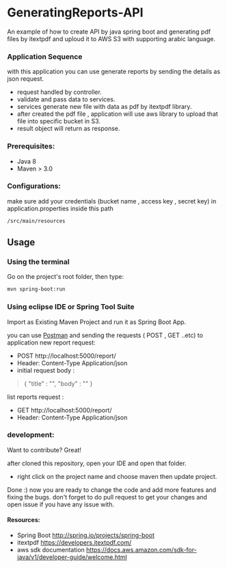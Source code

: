 # GeneratingReports-API
An example of how to create API by java spring boot and generating pdf files by itextpdf and uploud it to AWS S3 with supporting arabic language.

### Application Sequence

with this application you can use generate reports by sending the details as json request.
- request handled by controller.
- validate and pass data to services.
- services generate new file with data as pdf by itextpdf library.
- after created the pdf file , application will use aws library to upload that file into specific bucket in S3.
- result object will return as response.

### Prerequisites:
- Java 8
- Maven > 3.0

### Configurations:
make sure add your credentials (bucket name , access key , secret key) in application.properties inside this path 
```sh
/src/main/resources
```

## Usage
### Using the terminal
Go on the project's root folder, then type: 
```sh
mvn spring-boot:run
```
### Using eclipse IDE or Spring Tool Suite
Import as Existing Maven Project and run it as Spring Boot App.


you can use [Postman](https://www.getpostman.com/) and sending the requests ( POST , GET ..etc) to application 
   new report request:
 - POST  http://localhost:5000/report/ 
 - Header: Content-Type   Application/json
 - initial request body : 
 > { "title" : "", "body" : "" } 
 
 list reports request :
 - GET http://localhost:5000/report/
 - Header:  Content-Type  Application/json

 
### development:
Want to contribute? Great!

after cloned this repository, open your IDE and open that folder.
- right click on the project name and choose maven then update project.

Done :)
now you are ready to change the code and add more features and fixing the bugs.
don't forget to do pull request to get your changes and open issue if you have any issue with.


#### Resources:
 - Spring Boot http://spring.io/projects/spring-boot
 - itextpdf https://developers.itextpdf.com/
 - aws sdk documentation https://docs.aws.amazon.com/sdk-for-java/v1/developer-guide/welcome.html
 
 
